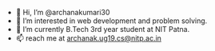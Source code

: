 - 👋 Hi, I’m @archanakumari30
- 👀 I’m interested in web development and problem solving.
- 🌱 I’m currently B.Tech 3rd year student at NIT Patna.
- 📫 reach me at archanak.ug19.cs@nitp.ac.in

<!---
archanakumari30/archanakumari30 is a ✨ special ✨ repository because its `README.md` (this file) appears on your GitHub profile.
You can click the Preview link to take a look at your changes.
--->
